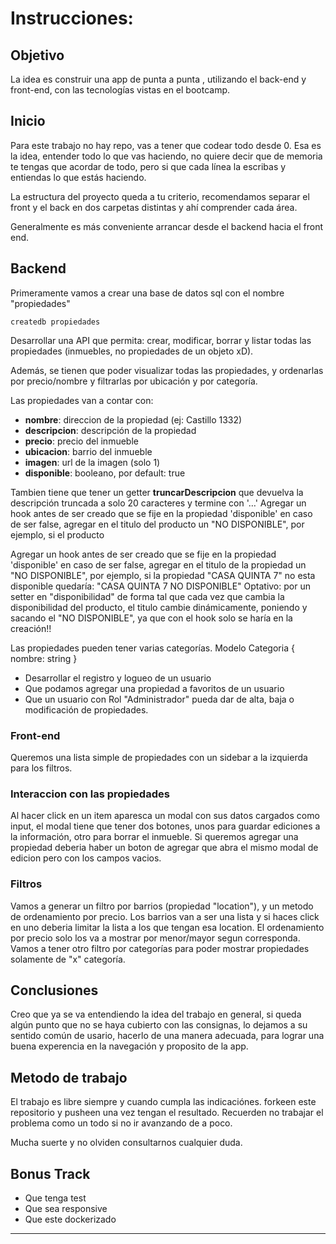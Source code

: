# Instrucciones:
## Objetivo
La idea es construir una app de punta a punta , utilizando el back-end y front-end, con las tecnologías vistas en el bootcamp.

## Inicio
Para este trabajo no hay repo, vas a tener que codear todo desde 0. Esa es la idea, entender todo lo que vas haciendo, no quiere decir que de memoria te tengas que acordar de todo, pero si que cada línea la escribas y entiendas lo que estás haciendo. 

La estructura del proyecto queda a tu criterio, recomendamos separar el front y el back en dos carpetas distintas y ahí comprender cada área.

Generalmente es más conveniente arrancar desde el backend hacia el front end.

## Backend
Primeramente vamos a crear una base de datos sql con el nombre "propiedades"
```
createdb propiedades
```
Desarrollar una API que permita: crear, modificar, borrar y listar todas las propiedades (inmuebles, no propiedades de un objeto xD).

Además, se tienen que poder visualizar todas las propiedades, y ordenarlas por precio/nombre y filtrarlas por ubicación y por categoría.

Las propiedades van a contar con:
- **nombre**: direccion de la propiedad (ej: Castillo 1332)
- **descripcion**: descripción de la propiedad
- **precio**: precio del inmueble
- **ubicacion**: barrio del inmueble
- **imagen**: url de la imagen (solo 1)
- **disponible**: booleano, por default: true

Tambien tiene que tener un getter **truncarDescripcion** que devuelva la descripción truncada a solo 20 caracteres y termine con '…'
Agregar un hook antes de ser creado que se fije en la propiedad 'disponible' en caso de ser false, agregar en el titulo del producto un "NO DISPONIBLE", por ejemplo, si el producto 

Agregar un hook antes de ser creado que se fije en la propiedad 'disponible' en caso de ser false, agregar en el titulo de la propiedad un "NO DISPONIBLE", por ejemplo, si la propiedad "CASA QUINTA 7" no esta disponible quedaría: "CASA QUINTA 7 NO DISPONIBLE"
Optativo: por un setter en "disponibilidad" de forma tal que cada vez que cambia la disponibilidad del producto, el titulo cambie dinámicamente, poniendo y sacando el "NO DISPONIBLE", ya que con el hook solo se haría en la creación!!

Las propiedades pueden tener varias categorías.
Modelo Categoria {
	nombre: string
}

- Desarrollar el registro y logueo de un usuario
- Que podamos agregar una propiedad a favoritos de un usuario
- Que un usuario con Rol "Administrador" pueda dar de alta, baja o modificación de propiedades.

### Front-end
Queremos una lista simple de propiedades con un sidebar a la izquierda para los filtros.

### Interaccion con las propiedades
Al hacer click en un item aparesca un modal con sus datos cargados como input, el modal tiene que tener dos botones, unos para guardar ediciones a la información, otro para borrar el inmueble.
Si queremos agregar una propiedad deberia haber un boton de agregar que abra el mismo modal de edicion pero con los campos vacios.

### Filtros
Vamos a generar un filtro por barrios (propiedad "location"), y un metodo de ordenamiento por precio.
Los barrios van a ser una lista y si haces click en uno deberia limitar la lista a los que tengan esa location.
El ordenamiento por precio solo los va a mostrar por menor/mayor segun corresponda.
Vamos a tener otro filtro por categorías para poder mostrar propiedades solamente de "x" categoría.

## Conclusiones
Creo que ya se va entendiendo la idea del trabajo en general, si queda algún punto que no se haya cubierto con las consignas, lo dejamos a su sentido común de usario, hacerlo de una manera adecuada, para lograr una buena experencia en la navegación y proposito de la app.

## Metodo de trabajo
El trabajo es libre siempre y cuando cumpla las indicaciónes. forkeen este repositorio y pusheen una vez tengan el resultado.
Recuerden no trabajar el problema como un todo si no ir avanzando de a poco.

Mucha suerte y no olviden consultarnos cualquier duda.

## Bonus Track
- Que tenga test
- Que sea responsive
- Que este dockerizado

------------

